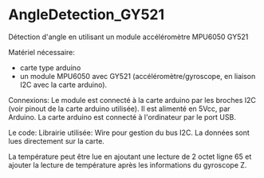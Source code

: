 # AngleDetection_GY521
Détection d'angle en utilisant un module accéléromètre MPU6050 GY521

Matériel nécessaire:
- carte type arduino
- un module MPU6050 avec GY521 (accéléromètre/gyroscope, en liaison I2C avec la carte arduino).

Connexions:
Le module est connecté à la carte arduino par les broches I2C (voir pinout de la carte arduino utilisée).
Il est alimenté en 5Vcc, par Arduino.
La carte arduino est connecté à l'ordinateur par le port USB.

Le code:
Librairie utilisée: Wire pour gestion du bus I2C.
La données sont lues directement sur la carte.

La température peut être lue en ajoutant une lecture de 2 octet ligne 65 et ajouter la 
lecture de température après les informations du gyroscope Z.
